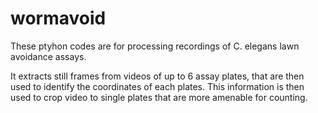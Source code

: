 # wormavoid
These ptyhon codes are for processing recordings of C. elegans lawn avoidance assays.

It extracts still frames from videos of up to 6 assay plates, that are then used to identify the coordinates of each plates. This information is then used to crop video to single plates that are more amenable for counting.


